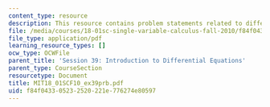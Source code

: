 ```yaml
---
content_type: resource
description: This resource contains problem statements related to differential equations.
file: /media/courses/18-01sc-single-variable-calculus-fall-2010/f84f043305232520221e776274e80597_MIT18_01SCF10_ex39prb.pdf
file_type: application/pdf
learning_resource_types: []
ocw_type: OCWFile
parent_title: 'Session 39: Introduction to Differential Equations'
parent_type: CourseSection
resourcetype: Document
title: MIT18_01SCF10_ex39prb.pdf
uid: f84f0433-0523-2520-221e-776274e80597
---
```

